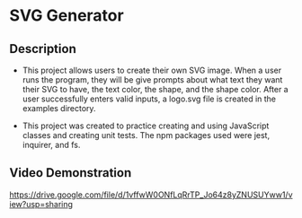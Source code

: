# SVG Generator

## Description

- This project allows users to create their own SVG image. When a user runs the program, they will be give prompts about what text they want their SVG to have, the text color, the shape, and the shape color. After a user successfully enters valid inputs, a logo.svg file is created in the examples directory.

* This project was created to practice creating and using JavaScript classes and creating unit tests. The npm packages used were jest, inquirer, and fs.

## Video Demonstration

https://drive.google.com/file/d/1vffwW0ONfLqRrTP_Jo64z8yZNUSUYww1/view?usp=sharing
